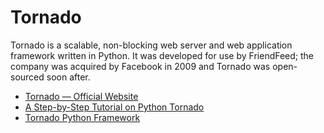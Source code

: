 # Tornado

Tornado is a scalable, non-blocking web server and web application framework written in Python. It was developed for use by FriendFeed; the company was acquired by Facebook in 2009 and Tornado was open-sourced soon after.

- [Tornado — Official Website](https://www.tornadoweb.org/)
- [A Step-by-Step Tutorial on Python Tornado](https://phrase.com/blog/posts/tornado-web-framework-i18n/)
- [Tornado Python Framework](https://www.youtube.com/watch?v=-gJ21qzpieA)



